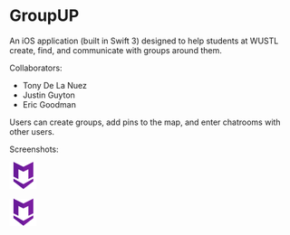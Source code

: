 # GroupUP
An iOS application (built in Swift 3) designed to help students at WUSTL create, find, and communicate with groups around them.

Collaborators: 

* Tony De La Nuez
* Justin Guyton 
* Eric Goodman

Users can create groups, add pins to the map, and enter chatrooms with other users. 

Screenshots: 

![Map](https://github.com/adam-p/markdown-here/raw/master/src/common/images/icon48.png "Map")

![Conversations](https://github.com/adam-p/markdown-here/raw/master/src/common/images/icon48.png "Conversations")
